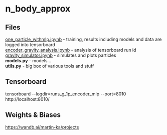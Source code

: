 # n_body_approx
## Files
[one_particle_withmlp.ipynb](one_particle_withmlp.ipynb) - training, results including models and data are logged into tensorboard \
[encoder_gravity_analysis.ipynb](encoder_gravity_analysis.ipynb) - analysis of tensorboard run id\
[gravity_simulator.ipynb](gravity_simulator.ipynb) - simulates and plots particles\
**models.py** - models...\
**utils.py** - big box of various tools and stuff

## Tensorboard
tensorboard --logdir=runs_g_1p_encoder_mlp --port=8010\
http://localhost:8010/

## Weights & Biases
https://wandb.ai/martin-ka/projects
